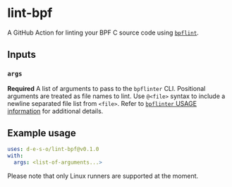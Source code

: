 lint-bpf
========

A GitHub Action for linting your BPF C source code using
[`bpflint`][bpflint].

## Inputs

### `args`

**Required** A list of arguments to pass to the `bpflinter` CLI.
Positional arguments are treated as file names to lint. Use `@<file>`
syntax to include a newline separated file list from `<file>`. Refer to
[`bpflinter` USAGE information][bpflinter-usage] for additional details.


## Example usage

```yaml
uses: d-e-s-o/lint-bpf@v0.1.0
with:
  args: <list-of-arguments...>
```

Please note that only Linux runners are supported at the moment.

[bpflint]: https://github.com/d-e-s-o/bpflint
[bpflinter-usage]: https://github.com/d-e-s-o/bpflint/blob/main/cli/USAGE.md
